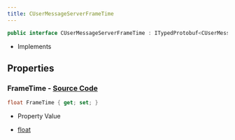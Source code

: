 ```yaml
---
title: CUserMessageServerFrameTime
---
```


```csharp
public interface CUserMessageServerFrameTime : ITypedProtobuf<CUserMessageServerFrameTime>, INativeHandle, INetMessage<CUserMessageServerFrameTime>, IDisposable
```

- Implements

## Properties

### **FrameTime** - [Source Code](https://github.com/swiftly-solution/swiftlys2/blob/main/managed/src/SwiftlyS2.Generated/Protobufs/Interfaces/CUserMessageServerFrameTime.cs#L18)

```csharp
float FrameTime { get; set; }
```

- Property Value

- [float](https://learn.microsoft.com/dotnet/api/system.single)

